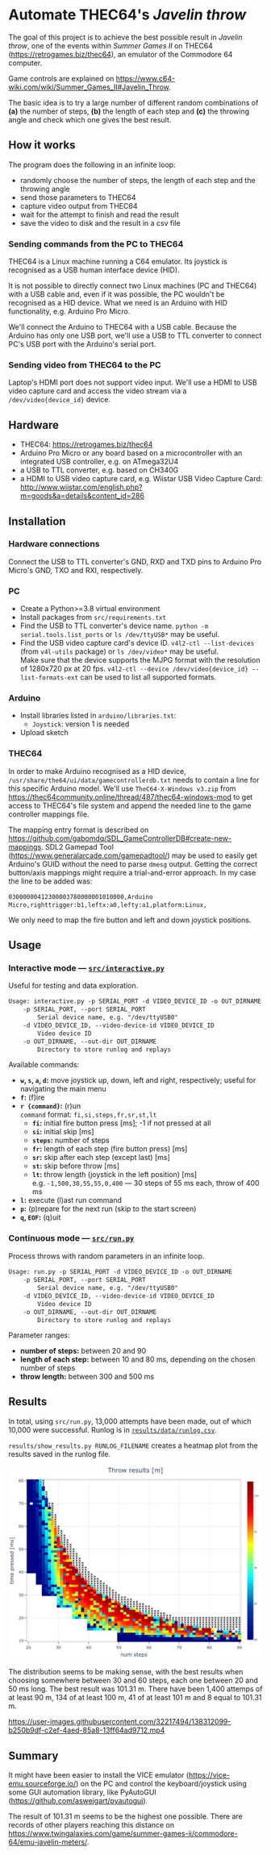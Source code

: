 # Automate THEC64's *Javelin throw*

The goal of this project is to achieve the best possible result in *Javelin throw*, one of the events within *Summer Games II* on THEC64 (https://retrogames.biz/thec64), 
an emulator of the Commodore 64 computer.

Game controls are explained on https://www.c64-wiki.com/wiki/Summer_Games_II#Javelin_Throw.

The basic idea is to try a large number of different random combinations of **(a)** the number of steps, 
**(b)** the length of each step and **(c)** the throwing angle and check which one gives the best result.



## How it works
 
The program does the following in an infinite loop:
* randomly choose the number of steps, the length of each step and the throwing angle
* send those parameters to THEC64
* capture video output from THEC64
* wait for the attempt to finish and read the result
* save the video to disk and the result in a csv file


### Sending commands from the PC to THEC64
THEC64 is a Linux machine running a C64 emulator. Its joystick is recognised as a USB human interface device (HID).

It is not possible to directly connect two Linux machines (PC and THEC64) with a USB cable and, even if it was possible, the PC wouldn't be 
recognised as a HID device. What we need is an Arduino with HID functionality, e.g. Arduino Pro Micro. 

We'll connect the Arduino to THEC64 with a USB cable.
Because the Arduino has only one USB port, we'll use a USB to TTL converter to connect PC's USB port with the Arduino's serial port.


### Sending video from THEC64 to the PC
Laptop's HDMI port does not support video input. We'll use a HDMI to USB video capture card and access the video stream via a `/dev/video{device_id}` device.



## Hardware

* THEC64: https://retrogames.biz/thec64
* Arduino Pro Micro or any board based on a microcontroller with an integrated USB controller, e.g. on ATmega32U4
* a USB to TTL converter, e.g. based on CH340G
* a HDMI to USB video capture card, e.g. Wiistar USB Video Capture Card: http://www.wiistar.com/english.php?m=goods&a=details&content_id=286



## Installation

### Hardware connections
Connect the USB to TTL converter's GND, RXD and TXD pins to Arduino Pro Micro's GND, TXO and RXI, respectively.


### PC
* Create a Python>=3.8 virtual environment
* Install packages from `src/requirements.txt`
* Find the USB to TTL converter's device name. `python -m serial.tools.list_ports` or `ls /dev/ttyUSB*` may be useful.
* Find the USB video capture card's device ID. `v4l2-ctl --list-devices` (from `v4l-utils` package) or `ls /dev/video*` may be useful. 
  <br/>
  Make sure that the device supports the MJPG format with the resolution of 1280x720 px at 20 fps. 
  `v4l2-ctl --device /dev/video{device_id} --list-formats-ext` can be used to list all supported formats.


### Arduino
* Install libraries listed in `arduino/libraries.txt`:
  * `Joystick`: version 1 is needed
* Upload sketch


### THEC64
In order to make Arduino recognised as a HID device, `/usr/share/the64/ui/data/gamecontrollerdb.txt` needs to contain a line for
this specific Arduino model. We'll use `TheC64-X-Windows v3.zip` from https://thec64community.online/thread/487/thec64-windows-mod 
to get access to THEC64's file system and append the needed line to the game controller mappings file.

The mapping entry format is described on https://github.com/gabomdq/SDL_GameControllerDB#create-new-mappings.
SDL2 Gamepad Tool (https://www.generalarcade.com/gamepadtool/) may be used to easily get Arduino's GUID without the need to parse `dmesg` output. 
Getting the correct button/axis mappings might require a trial-and-error approach. In my case the line to be added was:
```
03000000412300003780000001010000,Arduino Micro,righttrigger:b1,leftx:a0,lefty:a1,platform:Linux,
```
We only need to map the fire button and left and down joystick positions.



## Usage

### Interactive mode &mdash; [`src/interactive.py`](src/interactive.py)
Useful for testing and data exploration.
```
Usage: interactive.py -p SERIAL_PORT -d VIDEO_DEVICE_ID -o OUT_DIRNAME
    -p SERIAL_PORT, --port SERIAL_PORT
        Serial device name, e.g. "/dev/ttyUSB0"
    -d VIDEO_DEVICE_ID, --video-device-id VIDEO_DEVICE_ID
        Video device ID
    -o OUT_DIRNAME, --out-dir OUT_DIRNAME
        Directory to store runlog and replays
```

Available commands:
* **`w`, `s`, `a`, `d`:** move joystick up, down, left and right, respectively; useful for navigating the main menu
* **`f`:** (f)ire
* **`r {command}`:** (r)un<br/>
  `command` format: `fi,si,steps,fr,sr,st,lt`
  * **`fi`:** initial fire button press [ms]; -1 if not pressed at all
  * **`si`:** initial skip [ms]
  * **`steps`:** number of steps
  * **`fr`:** length of each step (fire button press) [ms]
  * **`sr`:** skip after each step (except last) [ms]
  * **`st`:** skip before throw [ms]
  * **`lt`:** throw length (joystick in the left position) [ms]<br/>
  e.g. `-1,500,30,55,55,0,400` &mdash; 30 steps of 55 ms each, throw of 400 ms
* **`l`:** execute (l)ast run command
* **`p`:** (p)repare for the next run (skip to the start screen)
* **`q`, `EOF`:** (q)uit


### Continuous mode &mdash; [`src/run.py`](src/run.py)
Process throws with random parameters in an infinite loop.
```
Usage: run.py -p SERIAL_PORT -d VIDEO_DEVICE_ID -o OUT_DIRNAME
    -p SERIAL_PORT, --port SERIAL_PORT
        Serial device name, e.g. "/dev/ttyUSB0"
    -d VIDEO_DEVICE_ID, --video-device-id VIDEO_DEVICE_ID
        Video device ID
    -o OUT_DIRNAME, --out-dir OUT_DIRNAME
        Directory to store runlog and replays
```

Parameter ranges:
* **number of steps:** between 20 and 90
* **length of each step:** between 10 and 80 ms, depending on the chosen number of steps
* **throw length:** between 300 and 500 ms



## Results

In total, using `src/run.py`, 13,000 attempts have been made, out of which 10,000 were successful. Runlog is in [`results/data/runlog.csv`](results/data/runlog.csv).

`results/show_results.py RUNLOG_FILENAME` creates a heatmap plot from the results saved in the runlog file.

![result heatmap](readme-data/result-heatmap.png)

The distribution seems to be making sense, with the best results when choosing somewhere between 30 and 60 steps, each one between 20 and 50 ms long. 
The best result was 101.31 m. There have been 1,400 attemps of at least 90 m, 134 of at least 100 m, 41 of at least 101 m and 8 equal to 101.31 m.

https://user-images.githubusercontent.com/32217494/138312099-b250b9df-c2ef-4aed-85a8-13ff64ad9712.mp4



## Summary

It might have been easier to install the VICE emulator (https://vice-emu.sourceforge.io/) on the PC and control the keyboard/joystick using 
some GUI automation library, like PyAutoGUI (https://github.com/asweigart/pyautogui). 

The result of 101.31 m seems to be the highest one possible. There are records of other players reaching this distance on https://www.twingalaxies.com/game/summer-games-ii/commodore-64/emu-javelin-meters/.

